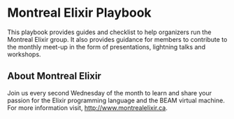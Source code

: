 # Montreal Elixir Playbook

This playbook provides guides and checklist to help organizers run the Montreal Elixir group. It also provides guidance for members to contribute to the monthly meet-up in the form of presentations, lightning talks and workshops.

## About Montreal Elixir

Join us every second Wednesday of the month to learn and share your passion for the Elixir programming language and the BEAM virtual machine. For more information visit, http://www.montrealelixir.ca.
